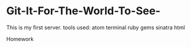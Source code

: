 # Git-It-For-The-World-To-See-
This is my first server.
tools used:
  atom
  terminal
  ruby gems
  sinatra
  html
  
Homework
